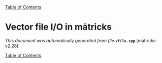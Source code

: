 
[Table of Contents](README.md)


# Vector file I/O in mātricks
_This document was automatically generated from file_ **`vfile.cpp`** (mātricks-v2.28).


[Table of Contents](README.md)
